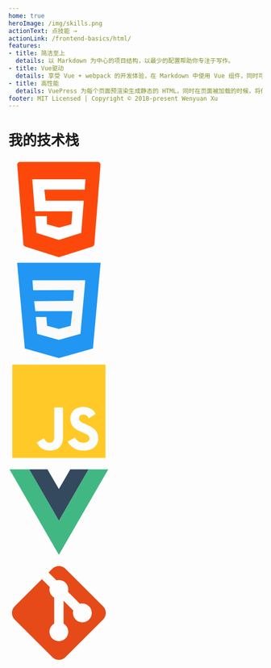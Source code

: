 ```yaml
---
home: true
heroImage: /img/skills.png
actionText: 点技能 →
actionLink: /frontend-basics/html/
features:
- title: 简洁至上
  details: 以 Markdown 为中心的项目结构，以最少的配置帮助你专注于写作。
- title: Vue驱动
  details: 享受 Vue + webpack 的开发体验，在 Markdown 中使用 Vue 组件，同时可以使用 Vue 来开发自定义主题。
- title: 高性能
  details: VuePress 为每个页面预渲染生成静态的 HTML，同时在页面被加载的时候，将作为 SPA 运行。
footer: MIT Licensed | Copyright © 2018-present Wenyuan Xu
---
```


<div class="tech-stack">
  <h1>我的技术栈</h1>
  <div class="tech-logo">
    <div class="tech-logo-icon" data-tooltip="HTML 5">
      <svg t="1594449205433" class="icon" viewBox="0 0 1024 1024" version="1.1" xmlns="http://www.w3.org/2000/svg" p-id="1511" width="200" height="200"><path d="M89.088 59.392l62.464 803.84c1.024 12.288 9.216 22.528 20.48 25.6L502.784 993.28c6.144 2.048 12.288 2.048 18.432 0l330.752-104.448c11.264-4.096 19.456-14.336 20.48-25.6l62.464-803.84c1.024-17.408-12.288-31.744-29.696-31.744H118.784c-17.408 0-31.744 14.336-29.696 31.744z" fill="#FC490B" p-id="1512"></path><path d="M774.144 309.248h-409.6l12.288 113.664h388.096l-25.6 325.632-227.328 71.68-227.328-71.68-13.312-169.984h118.784v82.944l124.928 33.792 123.904-33.792 10.24-132.096H267.264L241.664 204.8h540.672z" fill="#FFFFFF" p-id="1513"></path></svg>
    </div>
    <div class="tech-logo-icon" data-tooltip="CSS 3">
      <svg t="1594449320423" class="icon" viewBox="0 0 1024 1024" version="1.1" xmlns="http://www.w3.org/2000/svg" p-id="5999" width="200" height="200"><path d="M88.064 27.648l77.824 871.424L512 996.352l346.112-97.28 77.824-871.424z" fill="#2196F3" p-id="6000"></path><path d="M771.072 312.32l-10.24 109.568-29.696 328.704L512 811.008l-220.16-60.416-14.336-172.032h107.52l7.168 89.088L512 700.416l119.808-32.768 16.384-148.48-375.808 1.024-11.264-101.376 395.264-4.096 8.192-108.544-413.696 1.024-7.168-101.376h536.576z" fill="#FAFAFA" p-id="6001"></path></svg>
    </div>
    <div class="tech-logo-icon" data-tooltip="JavaScript">
      <svg t="1594452832532" class="icon" viewBox="0 0 1024 1024" version="1.1" xmlns="http://www.w3.org/2000/svg" p-id="978" width="200" height="200"><path d="M38.56886067 38.56886067h946.86227866v946.86227866H38.56886067V38.56886067m248.81436505 791.1560377c21.04138438 44.71294135 62.5981169 81.53536248 133.61278901 81.53536246 78.9051899 0 133.08675402-42.08276753 133.08675281-134.13882281v-304.04799797h-89.42588147V775.01729921c0 45.23897512-18.41121055 56.81173672-47.34311392 56.81173673-30.51000717 0-43.13483754-21.04138438-57.33777176-45.76501015l-72.59277467 43.66087258m314.56869076-9.4686228c26.30172955 51.55139031 79.4312249 91.00398527 162.54469117 91.00398526 84.16553629 0 147.28968821-43.66087133 147.2896882-124.14416501 0-74.17087849-42.60880254-107.31105826-118.35778483-139.92520422l-22.09345319-9.46862279c-38.40052617-16.307073-54.70759791-27.35379957-54.70759912-53.65552911 0-21.56741817 16.307073-38.40052617 42.60880252-38.40052493 25.24966076 0 42.08276753 11.04672657 57.33777173 38.40052493l68.91053209-45.76501015c-28.93190337-50.49932154-69.96260211-69.96260211-126.24830382-69.96260088-79.4312249 0-130.45658021 50.49932154-130.45658019 117.30571482 0 72.5927747 42.60880254 106.78502324 106.78502324 134.13882281l22.09345315 9.46862278c41.03069875 17.88517679 65.22829073 28.93190337 65.22829072 59.44191054 0 25.24966076-23.67155698 43.66087133-60.49397931 43.66087133-43.66087133 0-68.91053209-22.61948818-87.84777766-54.18156414l-72.5927747 42.08276876z" fill="#FFCA28" p-id="979"></path></svg>
    </div>
    <div class="tech-logo-icon" data-tooltip="Vue">
      <svg t="1594449992255" class="icon" viewBox="0 0 1024 1024" version="1.1" xmlns="http://www.w3.org/2000/svg" p-id="1022" width="200" height="200"><path d="M627.85285817 77.66360895h185.07382266L512 598.88964363 211.07331917 77.66360895H10.45553197L512 946.33639105l501.54446803-868.78460919z" fill="#41B883" p-id="1023"></path><path d="M812.92668083 77.66360895H627.85285817L512 278.28139617 396.14714183 77.66360895H211.07331917L512 598.88964363z" fill="#34495E" p-id="1024"></path></svg>
    </div>
    <div class="tech-logo-icon" data-tooltip="Git">
      <svg t="1594452867673" class="icon" viewBox="0 0 1024 1024" version="1.1" xmlns="http://www.w3.org/2000/svg" p-id="837" width="200" height="200"><path d="M63.49884471 444.72482676L339.27934283 168.4672005l80.63478137 81.1119106c-11.45109332 40.55595587 7.15693331 84.92894248 44.3729866 106.39974246v264.32940369c-28.62773329 16.22238256-47.7128892 47.23575993-47.71288806 82.54329842a95.42577726 95.42577726 0 0 0 95.42577726 95.42577726 95.42577726 95.42577726 0 0 0 95.42577726-95.42577726c0-35.30753736-19.08515589-66.32091583-47.71288806-82.54329842V388.42361757l98.76567986 99.7199384c-3.33990259 7.15693331-3.33990259 15.26812405-3.33990261 23.85644403a95.42577726 95.42577726 0 0 0 95.42577728 95.42577726 95.42577726 95.42577726 0 0 0 95.42577839-95.42577726 95.42577726 95.42577726 0 0 0-95.42577839-95.42577726c-8.58831998 0-16.69951071 0-23.85644403 3.33990146L604.0858758 297.2920003a94.47151987 94.47151987 0 0 0-54.86982251-111.64815985c-20.51654257-7.63406259-41.98734253-9.54257739-61.07249732-4.29415998L407.03164421 100.71489799l37.69318255-37.21605328c37.21605328-37.69318254 97.3342932-37.69318254 134.55034648 0l381.22598205 381.22598205c37.69318254 37.21605328 37.69318254 97.3342932 0 134.55034648l-381.22598205 381.22598205c-37.21605328 37.69318254-97.3342932 37.69318254-134.55034648 0L63.49884471 579.27517324c-37.69318254-37.21605328-37.69318254-97.3342932 0-134.55034648z" fill="#E64A19" p-id="838"></path></svg>
    </div>
  </div>
</div>
